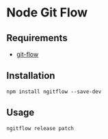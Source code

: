 # Node Git Flow

## Requirements
- [git-flow](https://github.com/petervanderdoes/gitflow-avh)

## Installation

```
npm install ngitflow --save-dev
```

## Usage

```bash
ngitflow release patch
```
